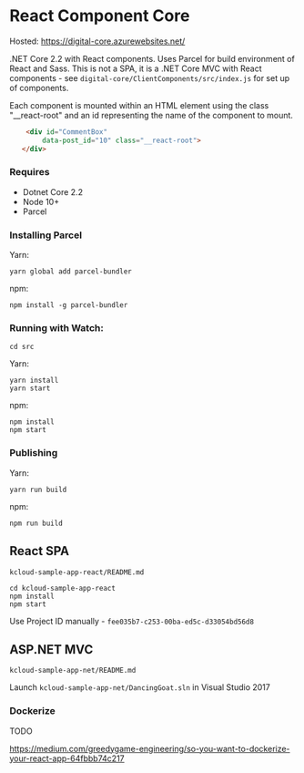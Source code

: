 # React Component Core

<!-- [![Build status](https://gatesman.visualstudio.com/Kentico-Cloud-Samples/_apis/build/status/Digital%20Core)](https://gatesman.visualstudio.com/Kentico-Cloud-Samples/_build/latest?definitionId=11)

[![Deployment status](https://gatesman.vsrm.visualstudio.com/_apis/public/Release/badge/1d4fed9c-e9f8-438e-98fa-b43580c59c41/2/2)](https://gatesman.vsrm.visualstudio.com/_apis/public/Release/badge/1d4fed9c-e9f8-438e-98fa-b43580c59c41/2/2) -->

Hosted: https://digital-core.azurewebsites.net/


.NET Core 2.2 with React components. Uses Parcel for build environment of React and Sass.
This is not a SPA, it is a .NET Core MVC with React components - see ```digital-core/ClientComponents/src/index.js``` for set up of components.

Each component is mounted within an HTML element using the class "__react-root" and an id representing the name of the component to mount.

```HTML
    <div id="CommentBox" 
        data-post_id="10" class="__react-root">
   </div>

```

### Requires
* Dotnet Core 2.2
* Node 10+
* Parcel

### Installing Parcel
Yarn:

```yarn global add parcel-bundler```

npm:

```npm install -g parcel-bundler```


### Running with Watch:

```cd src```

Yarn:

```
yarn install
yarn start
```

npm:

```
npm install
npm start
```

### Publishing
Yarn:

```
yarn run build
```

npm:

```
npm run build
```



## React SPA
```kcloud-sample-app-react/README.md```

```
cd kcloud-sample-app-react
npm install
npm start
```

Use Project ID manually - ```fee035b7-c253-00ba-ed5c-d33054bd56d8```

## ASP.NET MVC
```kcloud-sample-app-net/README.md```

Launch ```kcloud-sample-app-net/DancingGoat.sln``` in Visual Studio 2017




### Dockerize

TODO

https://medium.com/greedygame-engineering/so-you-want-to-dockerize-your-react-app-64fbbb74c217

